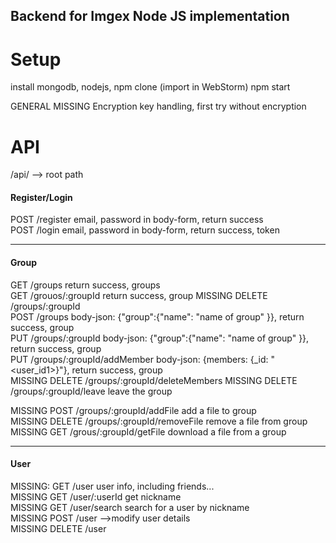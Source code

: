 ## Backend for Imgex Node JS implementation

# Setup
install mongodb, nodejs, npm
clone
(import in WebStorm)
npm start

GENERAL MISSING Encryption key handling, first try without encryption

# API
/api/ --> root path  
#### Register/Login
POST /register   email, password in body-form, return success  
POST /login      email, password in body-form, return success, token  
___
#### Group
GET /groups        return success, groups  
GET /grouos/:groupId  return success, group
MISSING DELETE /groups/:groupId  
POST /groups     body-json: {"group":{"name": "name of group" }}, return success, group  
PUT /groups/:groupId    body-json: {"group":{"name": "name of group" }}, return success, group  
PUT /groups/:groupId/addMember  body-json: {members: {_id: "<user_id1>}"}, return success, group  
MISSING DELETE /groups/:groupId/deleteMembers 
MISSING DELETE /groups/:groupId/leave leave the group  
  
MISSING POST /groups/:groupId/addFile add a file to group  
MISSING DELETE /groups/:groupId/removeFile remove a file from group  
MISSING GET /grous/:groupId/getFile download a file from a group  
___
#### User
MISSING: GET /user user info, including friends...  
MISSING GET /user/:userId get nickname  
MISSING GET /user/search search for a user by nickname  
MISSING POST /user -->modify user details  
MISSING DELETE /user  







